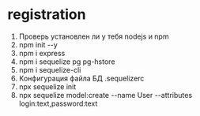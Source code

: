 # registration

1. Проверь установлен ли у тебя nodejs и npm 
2. npm init --y
3. npm i express
4. npm i sequelize pg pg-hstore
5. npm i sequelize-cli
6. Конфигурация файла БД .sequelizerc
7. npx sequelize init
8. npx sequelize model:create --name User --attributes login:text,password:text